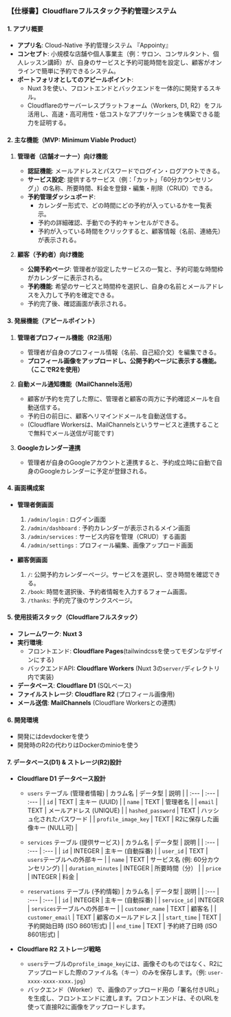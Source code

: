 ### 【仕様書】Cloudflareフルスタック予約管理システム

#### 1. アプリ概要
* **アプリ名**: Cloud-Native 予約管理システム 『Appointy』
* **コンセプト**: 小規模な店舗や個人事業主（例：サロン、コンサルタント、個人レッスン講師）が、自身のサービスと予約可能時間を設定し、顧客がオンラインで簡単に予約できるシステム。
* **ポートフォリオとしてのアピールポイント**:
    * Nuxt 3を使い、フロントエンドとバックエンドを一体的に開発するスキル。
    * Cloudflareのサーバーレスプラットフォーム（Workers, D1, R2）をフル活用し、高速・高可用性・低コストなアプリケーションを構築できる能力を証明する。

#### 2. 主な機能（MVP: Minimum Viable Product）

1.  **管理者（店舗オーナー）向け機能**
    * **認証機能**: メールアドレスとパスワードでログイン・ログアウトできる。
    * **サービス設定**: 提供するサービス（例：「カット」「60分カウンセリング」）の名称、所要時間、料金を登録・編集・削除（CRUD）できる。
    * **予約管理ダッシュボード**:
        * カレンダー形式で、どの時間にどの予約が入っているかを一覧表示。
        * 予約の詳細確認、手動での予約キャンセルができる。
        * 予約が入っている時間をクリックすると、顧客情報（名前、連絡先）が表示される。

2.  **顧客（予約者）向け機能**
    * **公開予約ページ**: 管理者が設定したサービスの一覧と、予約可能な時間枠がカレンダーに表示される。
    * **予約機能**: 希望のサービスと時間枠を選択し、自身の名前とメールアドレスを入力して予約を確定できる。
    * 予約完了後、確認画面が表示される。

#### 3. 発展機能（アピールポイント）

1.  **管理者プロフィール機能（R2活用）**
    * 管理者が自身のプロフィール情報（名前、自己紹介文）を編集できる。
    * **プロフィール画像をアップロードし、公開予約ページに表示する機能。（ここでR2を使用）**

2.  **自動メール通知機能（MailChannels活用）**
    * 顧客が予約を完了した際に、管理者と顧客の両方に予約確認メールを自動送信する。
    * 予約日の前日に、顧客へリマインドメールを自動送信する。
    * (Cloudflare Workersは、MailChannelsというサービスと連携することで無料でメール送信が可能です)

3.  **Googleカレンダー連携**
    * 管理者が自身のGoogleアカウントと連携すると、予約成立時に自動で自身のGoogleカレンダーに予定が登録される。

#### 4. 画面構成案

* **管理者側画面**
    1.  ` /admin/login ` : ログイン画面
    2.  ` /admin/dashboard ` : 予約カレンダーが表示されるメイン画面
    3.  ` /admin/services ` : サービス内容を管理（CRUD）する画面
    4.  ` /admin/settings ` : プロフィール編集、画像アップロード画面

* **顧客側画面**
    1.  ` / `: 公開予約カレンダーページ。サービスを選択し、空き時間を確認できる。
    2.  ` /book `: 時間を選択後、予約者情報を入力するフォーム画面。
    3.  ` /thanks `: 予約完了後のサンクスページ。

#### 5. 使用技術スタック（Cloudflareフルスタック）

* **フレームワーク**: **Nuxt 3**
* **実行環境**:
    * フロントエンド: **Cloudflare Pages**(tailwindcssを使ってモダンなデザインにする)
    * バックエンドAPI: **Cloudflare Workers** (Nuxt 3の`server/`ディレクトリ内で実装)
* **データベース**: **Cloudflare D1** (SQLベース)
* **ファイルストレージ**: **Cloudflare R2** (プロフィール画像用)
* **メール送信**: **MailChannels** (Cloudflare Workersとの連携)

#### 6. 開発環境
- 開発にはdevdockerを使う
- 開発時のR2の代わりはDockerのminioを使う

#### 7. データベース(D1) & ストレージ(R2)設計

* **Cloudflare D1 データベース設計**

    * `users` テーブル (管理者情報)
        | カラム名 | データ型 | 説明 |
        | :--- | :--- | :--- |
        | `id` | TEXT | 主キー (UUID) |
        | `name` | TEXT | 管理者名 |
        | `email` | TEXT | メールアドレス (UNIQUE) |
        | `hashed_password` | TEXT | ハッシュ化されたパスワード |
        | `profile_image_key` | TEXT | R2に保存した画像キー (NULL可) |

    * `services` テーブル (提供サービス)
        | カラム名 | データ型 | 説明 |
        | :--- | :--- | :--- |
        | `id` | INTEGER | 主キー (自動採番) |
        | `user_id` | TEXT | `users`テーブルへの外部キー |
        | `name` | TEXT | サービス名 (例: 60分カウンセリング) |
        | `duration_minutes` | INTEGER | 所要時間（分） |
        | `price` | INTEGER | 料金 |

    * `reservations` テーブル (予約情報)
        | カラム名 | データ型 | 説明 |
        | :--- | :--- | :--- |
        | `id` | INTEGER | 主キー (自動採番) |
        | `service_id` | INTEGER | `services`テーブルへの外部キー |
        | `customer_name` | TEXT | 顧客名 |
        | `customer_email` | TEXT | 顧客のメールアドレス |
        | `start_time` | TEXT | 予約開始日時 (ISO 8601形式) |
        | `end_time` | TEXT | 予約終了日時 (ISO 8601形式) |

* **Cloudflare R2 ストレージ戦略**
    * `users`テーブルの`profile_image_key`には、画像そのものではなく、R2にアップロードした際のファイル名（キー）のみを保存します。（例: `user-xxxx-xxxx-xxxx.jpg`）
    * バックエンド（Worker）で、画像のアップロード用の「署名付きURL」を生成し、フロントエンドに渡します。フロントエンドは、そのURLを使って直接R2に画像をアップロードします。


